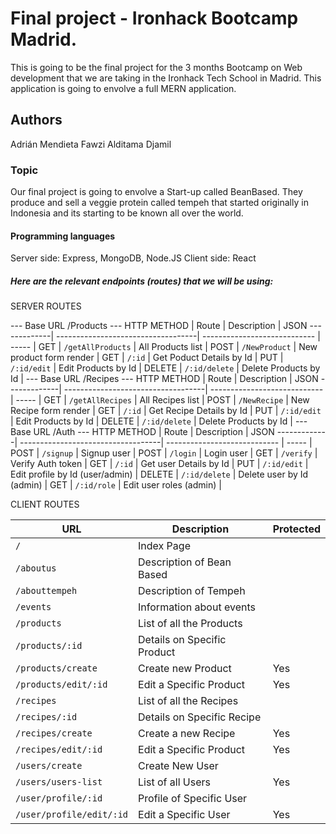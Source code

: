 # Final project - Ironhack Bootcamp Madrid. 

This is going to be the final project for the 3 months Bootcamp on Web development that we are taking in the Ironhack Tech School in Madrid. This application is going to envolve a full MERN application.


## Authors

Adrián Mendieta
Fawzi Alditama Djamil


### Topic

Our final project is going to envolve a Start-up called BeanBased. They produce and sell a veggie protein called tempeh that started originally in Indonesia and its starting to be known all over the world.


#### Programming languages

Server side: Express, MongoDB, Node.JS
Client side: React


##### Here are the relevant endpoints (routes) that we will be using:


SERVER ROUTES

--- Base URL /Products ---
HTTP METHOD  | Route                              | Description                  | JSON
-------------| -----------------------------------| ---------------------------- | ----- |
GET          | `/getAllProducts`                  | All Products list             |
POST         | `/NewProduct`                      | New product form render      |
GET          | `/:id`                             | Get Poduct Details by Id     |
PUT          | `/:id/edit`                        | Edit Products by Id          |
DELETE       | `/:id/delete`                      | Delete Products by Id        |
--- Base URL /Recipes ---
HTTP METHOD  | Route                              | Description                  | JSON
-------------| -----------------------------------| ---------------------------- | ----- |
GET          | `/getAllRecipes`                   | All Recipes list             |
POST         | `/NewRecipe`                       | New Recipe form render       |
GET          | `/:id`                             | Get Recipe Details by Id     |
PUT          | `/:id/edit`                        | Edit Products by Id          |
DELETE       | `/:id/delete`                      | Delete Products by Id        |
--- Base URL /Auth ---
HTTP METHOD  | Route                              | Description                     | JSON
-------------| -----------------------------------| ----------------------------    | ----- |
POST         | `/signup`                          | Signup user                     |
POST         | `/login`                           | Login user                      |
GET          | `/verify`                          | Verify Auth token               |
GET          | `/:id`                             | Get user Details by Id          |
PUT          | `/:id/edit`                        | Edit profile by Id (user/admin) |
DELETE       | `/:id/delete`                      | Delete user by Id  (admin)      |
GET          | `/:id/role`                        | Edit user roles (admin)         |


CLIENT ROUTES

URL                       | Description                        | Protected
--------------------------| -----------------------------------| --------- | 
`/`                       | Index Page                         |           |
`/aboutus`                | Description of Bean Based          |           |
`/abouttempeh`            | Description of Tempeh              |           |
`/events`                 | Information about events           |           |
`/products`               | List of all the Products           |           |
`/products/:id`           | Details on Specific Product        |           |
`/products/create`        | Create new Product                 |Yes        |
`/products/edit/:id`      | Edit a Specific Product            |Yes        |
`/recipes`                | List of all the Recipes            |           |
`/recipes/:id`            | Details on Specific Recipe         |           |
`/recipes/create`         | Create a new Recipe                |Yes        |
`/recipes/edit/:id`       | Edit a Specific Product            |Yes        |
`/users/create`           | Create New User                    |           |
`/users/users-list`       | List of all Users                  |Yes        |
`/user/profile/:id`       | Profile of Specific User           |           |
`/user/profile/edit/:id`  | Edit a Specific User               |Yes        |





